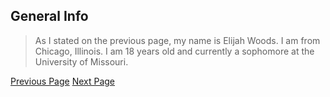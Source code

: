 ## General Info

>As I stated on the previous page, my name is Elijah Woods.
>I am from Chicago, Illinois.
>I am 18 years old and currently a sophomore at the University of Missouri.
>

[Previous Page](README.md)                                            [Next Page](Page2.md)
